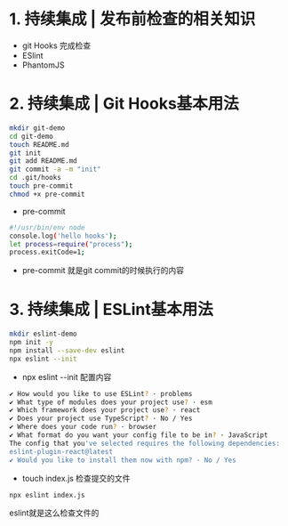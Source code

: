 # 1. 持续集成 | 发布前检查的相关知识
- git Hooks 完成检查
- ESlint
- PhantomJS

# 2. 持续集成 | Git Hooks基本用法
```bash
mkdir git-demo
cd git-demo
touch README.md
git init
git add README.md
git commit -a -m "init"
cd .git/hooks
touch pre-commit
chmod +x pre-commit
```
- pre-commit
```bash
#!/usr/bin/env node
console.log('hello hooks');
let process=require("process");
process.exitCode=1;
```
   - pre-commit 就是git commit的时候执行的内容 
# 3. 持续集成 | ESLint基本用法
```bash
mkdir eslint-demo
npm init -y
npm install --save-dev eslint
npx eslint --init
```
- npx eslint --init 配置内容
```bash
✔ How would you like to use ESLint? · problems
✔ What type of modules does your project use? · esm
✔ Which framework does your project use? · react
✔ Does your project use TypeScript? · No / Yes
✔ Where does your code run? · browser
✔ What format do you want your config file to be in? · JavaScript
The config that you've selected requires the following dependencies:
eslint-plugin-react@latest
✔ Would you like to install them now with npm? · No / Yes
```
- touch index.js
检查提交的文件
```bash
npx eslint index.js
```
eslint就是这么检查文件的

